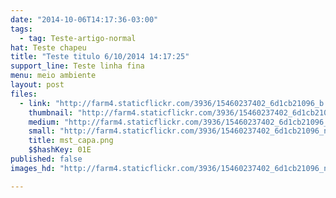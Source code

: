 ```yaml
---
date: "2014-10-06T14:17:36-03:00"
tags:
  - tag: Teste-artigo-normal
hat: Teste chapeu
title: "Teste titulo 6/10/2014 14:17:25"
support_line: Teste linha fina
menu: meio ambiente
layout: post
files:
  - link: "http://farm4.staticflickr.com/3936/15460237402_6d1cb21096_b.jpg"
    thumbnail: "http://farm4.staticflickr.com/3936/15460237402_6d1cb21096_t.jpg"
    medium: "http://farm4.staticflickr.com/3936/15460237402_6d1cb21096_z.jpg"
    small: "http://farm4.staticflickr.com/3936/15460237402_6d1cb21096_n.jpg"
    title: mst_capa.png
    $$hashKey: 01E
published: false
images_hd: "http://farm4.staticflickr.com/3936/15460237402_6d1cb21096_n.jpg"

---
```

